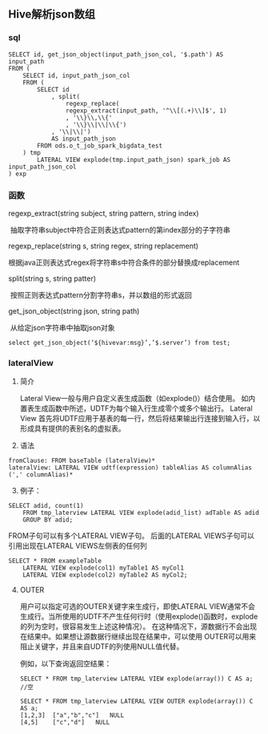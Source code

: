 ## Hive解析json数组

### sql

```mysql
SELECT id, get_json_object(input_path_json_col, '$.path') AS input_path
FROM (
	SELECT id, input_path_json_col
	FROM (
		SELECT id
			, split(
				regexp_replace(
				regexp_extract(input_path, '^\\[(.+)\\]$', 1)
				, '\\}\\,\\{'
				, '\\}\\|\\|\\{')
			, '\\|\\|') 
			AS input_path_json
		FROM ods.o_t_job_spark_bigdata_test
	) tmp
		LATERAL VIEW explode(tmp.input_path_json) spark_job AS input_path_json_col
) exp
```
### 函数

regexp_extract(string subject, string pattern, string index)

​	抽取字符串subject中符合正则表达式pattern的第index部分的子字符串

regexp_replace(string s, string regex, string replacement)

​	根据java正则表达式regex将字符串s中符合条件的部分替换成replacement

split(string s, string patter)

​	按照正则表达式pattern分割字符串s，并以数组的形式返回

get_json_object(string json, string path)

​	从给定json字符串中抽取json对象

```mysql
select get_json_object(‘${hivevar:msg}’,’$.server’) from test;
```
### lateralView

1. 简介

   Lateral View一般与用户自定义表生成函数（如explode()）结合使用。 如内置表生成函数中所述，UDTF为每个输入行生成零个或多个输出行。 Lateral View 首先将UDTF应用于基表的每一行，然后将结果输出行连接到输入行，以形成具有提供的表别名的虚拟表。

2. 语法

```mysql
fromClause: FROM baseTable (lateralView)*
lateralView: LATERAL VIEW udtf(expression) tableAlias AS columnAlias (',' columnAlias)*
```
3. 例子：

```mysql
SELECT adid, count(1)
    FROM tmp_laterview LATERAL VIEW explode(adid_list) adTable AS adid
    GROUP BY adid;
```
FROM子句可以有多个LATERAL VIEW子句。 后面的LATERAL VIEWS子句可以引用出现在LATERAL VIEWS左侧表的任何列

```mysql
SELECT * FROM exampleTable
	LATERAL VIEW explode(col1) myTable1 AS myCol1
	LATERAL VIEW explode(col2) myTable2 AS myCol2;
```
4. OUTER

   用户可以指定可选的OUTER关键字来生成行，即使LATERAL VIEW通常不会生成行。当所使用的UDTF不产生任何行时（使用explode()函数时，explode的列为空时，很容易发生上述这种情况）。 在这种情况下，源数据行不会出现在结果中。如果想让源数据行继续出现在结果中，可以使用 OUTER可以用来阻止关键字，并且来自UDTF的列使用NULL值代替。

   例如，以下查询返回空结果：

   ```mysql
   SELECT * FROM tmp_laterview LATERAL VIEW explode(array()) C AS a;
   //空
   ```
   ```mysql
   SELECT * FROM tmp_laterview LATERAL VIEW OUTER explode(array()) C AS a;
   [1,2,3]	["a","b","c"]	NULL
   [4,5]	["c","d"]	NULL
   ```